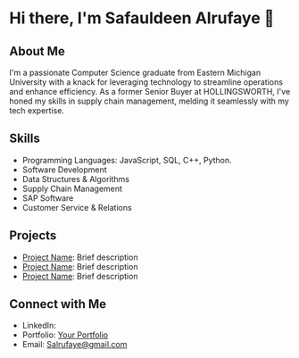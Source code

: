 # Hi there, I'm Safauldeen Alrufaye 👋

## About Me

I'm a passionate Computer Science graduate from Eastern Michigan University with a knack for leveraging technology to streamline operations and enhance efficiency. As a former Senior Buyer at HOLLINGSWORTH, I've honed my skills in supply chain management, melding it seamlessly with my tech expertise.

## Skills

- Programming Languages: JavaScript, SQL, C++, Python.
- Software Development
- Data Structures & Algorithms
- Supply Chain Management
- SAP Software
- Customer Service & Relations

## Projects

- [Project Name](link): Brief description
- [Project Name](link): Brief description
- [Project Name](link): Brief description

## Connect with Me

- LinkedIn: [](www.linkedin.com/in/safauldeen-alrufaye-54a51a1ba)
- Portfolio: [Your Portfolio](link)
- Email: Salrufaye@gmail.com
